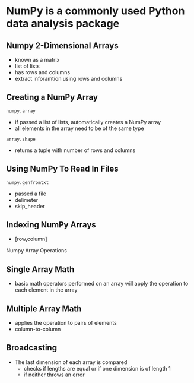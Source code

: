 # NumPy is a commonly used Python data analysis package

## Numpy 2-Dimensional Arrays

  - known as a matrix
  - list of lists
  - has rows and columns
  - extract inforamtion using rows and columns

## Creating a NumPy Array

`numpy.array`
  - if passed a list of lists, automatically creates a NumPy array
  - all elements in the array need to be of the same type

`array.shape`
  - returns a tuple with number of rows and columns

## Using NumPy To Read In Files

`numpy.genfromtxt`
  - passed a file
  - delimeter
  - skip_header

## Indexing NumPy Arrays
  - [row,column]

Numpy Array Operations

## Single Array Math

- basic math operators performed on an array will apply the operation to each element in the array

## Multiple Array Math

- applies the operation to pairs of elements
- column-to-column

## Broadcasting
  - The last dimension of each array is compared
    - checks if lengths are equal or if one dimension is of length 1
    - if neither throws an error
